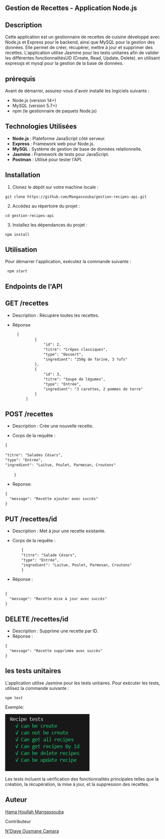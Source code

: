 ## Gestion de Recettes - Application Node.js
## Description

Cette application est un gestionnaire de recettes de cuisine développé avec Node.js et Express pour le backend, ainsi que MySQL pour la gestion des données. Elle permet de créer, récupérer, mettre à jour et supprimer des recettes. L'application utilise Jasmine pour les tests unitaires afin de valider les différentes fonctionnalitésUD (Create, Read, Update, Delete). en utilisant expressjs et mysql pour la gestion de la base de données.

## prérequis

Avant de démarrer, assurez-vous d'avoir installé les logiciels suivants :

- Node.js (version 14+)
- MySQL (version 5.7+)
- npm (le gestionnaire de paquets Node.js)

## Technologies Utilisées
- **Node.js** : Plateforme JavaScript côté serveur.
- **Express** : Framework web pour Node.js.
- **MySQL** : Système de gestion de base de données relationnelle.
- **Jasmine** : Framework de tests pour JavaScript.
- **Postman** : Utilisé pour tester l'API.
## Installation

1. Clonez le dépôt sur votre machine locale :
```
git clone https://github.com/Mangassouba/gestion-recipes-api.git
```
2. Accédez au répertoire du projet :
```
cd gestion-recipes-api
```
3. Installez les dépendances du projet :
```
npm install
```
## Utilisation

Pour démarrer l'application, exécutez la commande suivante :
```
 npm start
```
## Endpoints de l'API

## GET /recettes

- Description : Récupère toutes les recettes.

- Réponse 

        [
                {
                    "id": 2,
                    "titre": "Crêpes classiques",
                    "type": "Dessert",
                    "ingredient": "250g de farine, 3 ?ufs"
                },
                {
                    "id": 3,
                    "titre": "Soupe de légumes",
                    "type": "Entrée",
                    "ingredient": "3 carottes, 2 pommes de terre"
                }
            ]

## POST /recettes
- Description : Crée une nouvelle recette.

- Corps de la requête :
```
{

"titre": "Salades Césars",
"type": "Entrée",
"ingredient": "Laitue, Poulet, Parmesan, Croutons"

    }
 ```
- Reponse:
```
{
  "message": "Recette ajouter avec succès"
}
```

## PUT /recettes/id

- Description : Met à jour une recette existante.

- Corps de la requête :

          {
          "titre": "Salade Césars",
          "type": "Entrée",
          "ingredient": "Laitue, Poulet, Parmesan, Croutons"
          }

- Réponse :
```

{
  "message": "Recette mise à jour avec succès"
}
```
## DELETE /recettes/id

- Description : Supprime une recette par ID.
- Réponse :
```
{
  "message": "Recette supprimée avec succès"
}
```
## les tests unitaires
L'application utilise Jasmine pour les tests unitaires. Pour exécuter les tests, utilisez la commande suivante :
```
npm test
```
Exemple:

![](/src/assets/images/img%20test.JPG)


Les tests incluent la vérification des fonctionnalités principales telles que la création, la récupération, la mise à jour, et la suppression des recettes.




## Auteur

[Hama Houllah Mangassouba](https://github.com/Mangassouba)

Contributeur

[N'Diaye Ousmane Camara](https://github.com/NdiayeOusmanaCamara)

